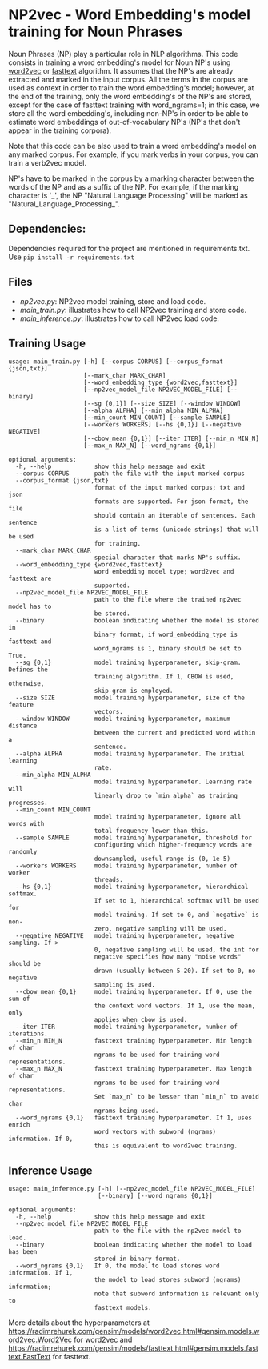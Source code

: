 # NP2vec - Word Embedding's model training for Noun Phrases

Noun Phrases (NP) play a particular role in NLP algorithms.
This code consists in training a word embedding's model for Noun NP's using [word2vec](https://code.google.com/archive/p/word2vec/) or [fasttext](https://github.com/facebookresearch/fastText) algorithm. 
It assumes that the NP's are already extracted and marked in the input corpus.
All the terms in the corpus are used as context in order to train the word embedding's model; however, at the end of the training, only the word embedding's of the NP's are stored, except for the case of
fasttext training with word_ngrams=1; in this case, we store all the word embedding's, including non-NP's in order to be able to estimate word embeddings of out-of-vocabulary NP's (NP's that don't appear in
the training corpora).

Note that this code can be also used to train a word embedding's model on any marked corpus. For example, if you mark verbs in your corpus, you can train a verb2vec model.

NP's have to be marked in the corpus by a marking character between the words of the NP and as a suffix of the NP.
For example, if the marking character is '\_', the NP "Natural Language Processing" will be marked as "Natural_Language_Processing_".

## Dependencies:
Dependencies required for the project are mentioned in requirements.txt.
Use ```pip install -r requirements.txt```

## Files
- *np2vec.py*: NP2vec model training, store and load code.
- *main_train.py*: illustrates how to call NP2vec training and store code.
- *main_inference.py*: illustrates how to call NP2vec load code.


## Training Usage

```
usage: main_train.py [-h] [--corpus CORPUS] [--corpus_format {json,txt}]
                     [--mark_char MARK_CHAR]
                     [--word_embedding_type {word2vec,fasttext}]
                     [--np2vec_model_file NP2VEC_MODEL_FILE] [--binary]
                     [--sg {0,1}] [--size SIZE] [--window WINDOW]
                     [--alpha ALPHA] [--min_alpha MIN_ALPHA]
                     [--min_count MIN_COUNT] [--sample SAMPLE]
                     [--workers WORKERS] [--hs {0,1}] [--negative NEGATIVE]
                     [--cbow_mean {0,1}] [--iter ITER] [--min_n MIN_N]
                     [--max_n MAX_N] [--word_ngrams {0,1}]

optional arguments:
  -h, --help            show this help message and exit
  --corpus CORPUS       path the file with the input marked corpus
  --corpus_format {json,txt}
                        format of the input marked corpus; txt and json
                        formats are supported. For json format, the file
                        should contain an iterable of sentences. Each sentence
                        is a list of terms (unicode strings) that will be used
                        for training.
  --mark_char MARK_CHAR
                        special character that marks NP's suffix.
  --word_embedding_type {word2vec,fasttext}
                        word embedding model type; word2vec and fasttext are
                        supported.
  --np2vec_model_file NP2VEC_MODEL_FILE
                        path to the file where the trained np2vec model has to
                        be stored.
  --binary              boolean indicating whether the model is stored in
                        binary format; if word_embedding_type is fasttext and
                        word_ngrams is 1, binary should be set to True.
  --sg {0,1}            model training hyperparameter, skip-gram. Defines the
                        training algorithm. If 1, CBOW is used, otherwise,
                        skip-gram is employed.
  --size SIZE           model training hyperparameter, size of the feature
                        vectors.
  --window WINDOW       model training hyperparameter, maximum distance
                        between the current and predicted word within a
                        sentence.
  --alpha ALPHA         model training hyperparameter. The initial learning
                        rate.
  --min_alpha MIN_ALPHA
                        model training hyperparameter. Learning rate will
                        linearly drop to `min_alpha` as training progresses.
  --min_count MIN_COUNT
                        model training hyperparameter, ignore all words with
                        total frequency lower than this.
  --sample SAMPLE       model training hyperparameter, threshold for
                        configuring which higher-frequency words are randomly
                        downsampled, useful range is (0, 1e-5)
  --workers WORKERS     model training hyperparameter, number of worker
                        threads.
  --hs {0,1}            model training hyperparameter, hierarchical softmax.
                        If set to 1, hierarchical softmax will be used for
                        model training. If set to 0, and `negative` is non-
                        zero, negative sampling will be used.
  --negative NEGATIVE   model training hyperparameter, negative sampling. If >
                        0, negative sampling will be used, the int for
                        negative specifies how many "noise words" should be
                        drawn (usually between 5-20). If set to 0, no negative
                        sampling is used.
  --cbow_mean {0,1}     model training hyperparameter. If 0, use the sum of
                        the context word vectors. If 1, use the mean, only
                        applies when cbow is used.
  --iter ITER           model training hyperparameter, number of iterations.
  --min_n MIN_N         fasttext training hyperparameter. Min length of char
                        ngrams to be used for training word representations.
  --max_n MAX_N         fasttext training hyperparameter. Max length of char
                        ngrams to be used for training word representations.
                        Set `max_n` to be lesser than `min_n` to avoid char
                        ngrams being used.
  --word_ngrams {0,1}   fasttext training hyperparameter. If 1, uses enrich
                        word vectors with subword (ngrams) information. If 0,
                        this is equivalent to word2vec training.
```

## Inference Usage

```
usage: main_inference.py [-h] [--np2vec_model_file NP2VEC_MODEL_FILE]
                         [--binary] [--word_ngrams {0,1}]

optional arguments:
  -h, --help            show this help message and exit
  --np2vec_model_file NP2VEC_MODEL_FILE
                        path to the file with the np2vec model to load.
  --binary              boolean indicating whether the model to load has been
                        stored in binary format.
  --word_ngrams {0,1}   If 0, the model to load stores word information. If 1,
                        the model to load stores subword (ngrams) information;
                        note that subword information is relevant only to
                        fasttext models.
```
                        
More details about the hyperparameters at <https://radimrehurek.com/gensim/models/word2vec.html#gensim.models.word2vec.Word2Vec> for word2vec and <https://radimrehurek.com/gensim/models/fasttext.html#gensim.models.fasttext.FastText> for fasttext. 

